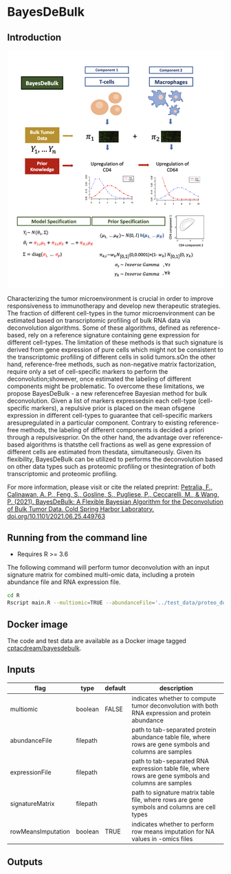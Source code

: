 # BayesDeBulk

## Introduction
![alt text](./algorithm_schematic.png)

Characterizing the tumor microenvironment is crucial in order to improve responsiveness to immunotherapy and develop new therapeutic strategies. The fraction of different cell-types in the tumor microenvironment can be estimated based on transcriptomic profiling of bulk RNA data via deconvolution algorithms. Some of these algorithms, defined as reference-based, rely on a reference signature containing gene expression for different cell-types. The limitation of these methods is that such signature is derived from gene expression of pure cells which might not be consistent to the transcriptomic profiling of different cells in solid tumors.sOn the other hand, reference-free methods, such as non-negative matrix factorization, require only a set of cell-specific markers to perform the deconvolution;showever, once estimated the labeling of different components might be problematic. To overcome these limitations, we propose BayesDeBulk - a new referencefree Bayesian method for bulk deconvolution. Given a list of markers expressedsin each cell-type (cell-specific markers), a repulsive prior is placed on the mean ofsgene expression in different cell-types to guarantee that cell-specific markers aresupregulated in a particular component. Contrary to existing reference-free methods, the labeling of different components is decided a priori through a repulsivesprior. On the other hand, the advantage over reference-based algorithms is thatsthe cell fractions as well as gene expression of different cells are estimated from thesdata, simultaneously. Given its flexibility, BayesDeBulk can be utilized to performs the deconvolution based on other data types such as proteomic profiling or thesintegration of both transcriptomic and proteomic profiling.

For more information, please visit or cite the related preprint: [Petralia, F., Calinawan, A. P., Feng, S., Gosline, S., Pugliese, P., Ceccarelli, M., & Wang, P. (2021). BayesDeBulk: A Flexible Bayesian Algorithm for the Deconvolution of Bulk Tumor Data. Cold Spring Harbor Laboratory. doi.org/10.1101/2021.06.25.449763](https://www.biorxiv.org/content/10.1101/2021.06.25.449763v1)

## Running from the command line
* Requires R >= 3.6

The following command will perform tumor deconvolution with an input signature matrix for combined multi-omic data, including a protein abundance file and RNA expression file.

```sh
cd R
Rscript main.R --multiomic=TRUE --abundanceFile='../test_data/proteo_dummy.tsv' --expressionFile='../test_data/RNA_dummy.tsv' --signatureMatrix='../test_data/LM22_combined_cell_types.tsv' --rowMeansImputation=TRUE
```

## Docker image

The code and test data are available as a Docker image tagged [cptacdream/bayesdebulk](https://hub.docker.com/repository/docker/cptacdream/bayesdebulk).


## Inputs

| flag               | type     | default | description                                                                                             |
|--------------------|----------|---------|---------------------------------------------------------------------------------------------------------|
| multiomic          | boolean  | FALSE   | indicates whether to compute tumor deconvolution with both RNA expression and protein abundance         |
| abundanceFile      | filepath |         | path to tab-separated protein abundance table file, where rows are gene symbols and columns are samples |
| expressionFile     | filepath |         | path to tab-separated RNA expression table file, where rows are gene symbols and columns are samples    |
| signatureMatrix    | filepath |         | path to signature matrix table file, where rows are gene symbols and columns are cell types             |
| rowMeansImputation | boolean  | TRUE    | indicates whether to perform row means imputation for NA values in -omics files                         |


## Outputs
